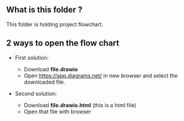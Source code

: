 ## What is this folder ?

This folder is holding project flowchart.


## 2 ways to open the flow chart

- First solution:

    - Download **file.drawio**
    - Open https://app.diagrams.net/ in new browser and select the downloaded file.

- Second solution:

    - Download **file.drawio.html** (this is a html file)
    - Open that file with browser